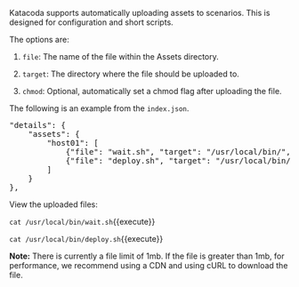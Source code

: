 Katacoda supports automatically uploading assets to scenarios. This is designed for configuration and short scripts.

The options are:

1) `file`: The name of the file within the Assets directory.

2) `target`: The directory where the file should be uploaded to.

3) `chmod`: Optional, automatically set a chmod flag after uploading the file.

The following is an example from the `index.json`. 

<pre>
"details": {
    "assets": {
        "host01": [
            {"file": "wait.sh", "target": "/usr/local/bin/", "chmod": "+x"},
            {"file": "deploy.sh", "target": "/usr/local/bin/", "chmod": "+x"}
        ]
    }
},
</pre>

View the uploaded files:

`cat /usr/local/bin/wait.sh`{{execute}}

`cat /usr/local/bin/deploy.sh`{{execute}}

**Note:** There is currently a file limit of 1mb. If the file is greater than 1mb, for performance, we recommend using a CDN and using cURL to download the file.
